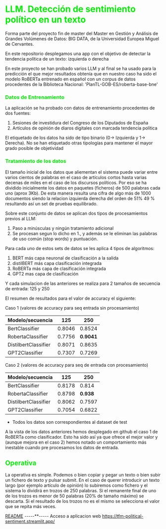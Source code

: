 # <font color=gree>LLM. Detección de sentimiento político en un texto</font>
Forma parte del proyecto fin de master del Master en Gestión y Análisis de Grandes Volúmenes de 
Datos: BIG DATA, de la Universidad Europea Miguel de Cervantes.

En este repositorio desplegamos una app con el objetivo de detectar la tendencia política de un texto: izquierda o derecha


En este  proyecto se han probado varios LLM y al final se  ha usado para la predicción el que mejor resultados obtenía que en nuestro
caso ha sido el modelo RoBERTa entrenado en español con un corpus de datos procedentes de la Biblioteca Nacional:
'PlanTL-GOB-ES/roberta-base-bne'

### <font color=gree>Datos de Entrenamiento</font>

La aplicación se ha probado con datos de entrenamiento procedentes de dos fuentes:
   1. Sesiones de investidura del Congreso de los Diputados de España
   2. Artículos de opinión de diaros digitales con marcada tendencia política   

El etiquetado de los datos ha sido de tipo binario (0-> Izquierda y 1-> Derecha). No se han etiquetado otras tipologías para mantener el mayor grado posible de objetividad

### <font color=gree>Tratamiento de los datos</font>

El tamaño inicial de los datos que aliementan el sistema puede variar entre varios cientos de palabras  en el caso de artículos cortos hasta varias decenas de miles en el caso de los discursos políticos. Por eso se ha dividido inicialmente los datos en paquetes (ficheros) de 500 palabras cada uno (aprox 3Kb). De esta manera resulta una cifra de algo más de 1000 documentos siendo la relacion izquierda derecha del orden  de 51% 49 % resultando así un set de pruebas equilibrado.

Sobre este conjunto de datos se aplican dos tipos de procesamientos previos al LLM:
1. Paso a minúsculas y ningún tratamiento adicional
2. Se procesan segun lo dicho en 1., y además se le eliminan las palabras de uso común (stop words) y puntuación.

Para cada uno de estos sets de datos se les  aplica 4 tipos de algoritmos:

1. BERT más capa neuronal de clasificación a la salida
2. distilBERT más capa clasificación integrada 
3. RoBERTa más capa de clasificación integrada
4. GPT2 mas capa de clasificación

Y cada simulacion de las anteriores se realiza para 2 tamaños de secuencia de entrada: 125 y 250

El resumen de resultados para el valor de accuracy el siguiente:

Caso 1 (valores de accuracy para seq entrada sin procesamiento)

|Modelo/secuencia|125|250|
|----------------|----|---|
|BertClassifier|0.8046|0.8524|
|RobertaClassifier|0.7756|**0.9041**|
|DistilbertClassifier|0.8071|0.8635|
|GPT2Classifier|0.7307|0.7269|

Caso 2 (valores de accuracy para seq de entrada con procesamiento)

|Modelo/secuencia|125|250|
|----------------|----|---|
|BertClassifier|0.8178|0.814|
|RobertaClassifier|0.8798|**0.938**|
|DistilbertClassifier|0.8062|0.7597|
|GPT2Classifier|0.7054|0.6822|


  * Todos los datos son correspondientes al dataset de test

A la vista de los datos anteriores hemos desplegado en github el caso 1 de RoBERTa como clasificador. Esto ha sido así ya que ofrece el mejor valor y (aunque mejora en el caso 2) hemos notado un comportamiento más inestable cuando pre procesamos los datos de entrada.

## <font color=gree>Operativa </font>

La operativa es simple. Podemos o bien copiar y pegar un texto o bien subir un fichero de texto y pulsar submit. En el caso de querer introducir un texto largo (por ejemplo artículo de opinión) lo subiremos como fichero y el sistema lo dividirá en trozos de 250 palabras. Si el remanente final de uno de los trozos es menor de 50 palabras (20% de tamaño máximo) se descarta. Si el resultado de los trozos no es el mismo se selecciona el valor que se repita más veces.

[README](https://github.com/restallu/political_sentiment/blob/main/README.md)
-----**-----
Acceso a aplicacion web
https://tfm-political-sentiment.streamlit.app/